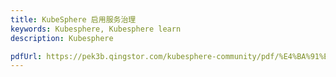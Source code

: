 ```yaml
---
title: KubeSphere 启用服务治理
keywords: Kubesphere, Kubesphere learn
description: Kubesphere

pdfUrl: https://pek3b.qingstor.com/kubesphere-community/pdf/%E4%BA%91%E5%8E%9F%E7%94%9F%E5%AE%9E%E6%88%98/Service%20Mesh%20%E5%85%A5%E9%97%A8%E4%B8%8E%E5%AE%9E%E6%88%98.pdf
---
```


